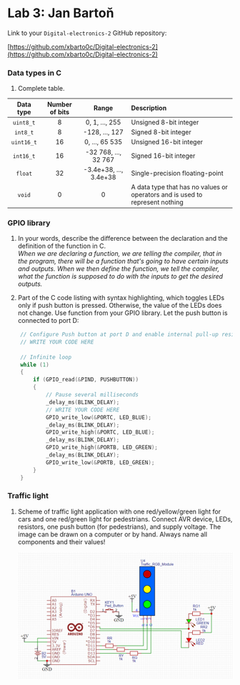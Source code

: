 # Lab 3: Jan Bartoň

Link to your `Digital-electronics-2` GitHub repository:

   [https://github.com/xbarto0c/Digital-electronics-2](https://github.com/xbarto0c/Digital-electronics-2)


### Data types in C

1. Complete table.

| **Data type** | **Number of bits** | **Range** | **Description** |
| :-: | :-: | :-: | :-- | 
| `uint8_t`  | 8 | 0, 1, ..., 255 | Unsigned 8-bit integer |
| `int8_t`   | 8| -128, ..., 127 | Signed 8-bit integer |
| `uint16_t` | 16 | 0, ..., 65 535 | Unsigned 16-bit integer |
| `int16_t`  | 16 |-32 768, ..., 32 767 | Signed 16-bit integer |
| `float`    | 32 | -3.4e+38, ..., 3.4e+38 | Single-precision floating-point |
| `void`     | 0 | 0 | A data type that has no values or operators and is used to represent nothing |


### GPIO library

1. In your words, describe the difference between the declaration and the definition of the function in C.
   <br/>*When we are declaring a function, we are telling the compiler, that in the program, there will be a function that's going to have certain inputs and outputs. When we then define the function, we tell the compiler, what the function is supposed to do with the inputs to get the desired outputs.*

2. Part of the C code listing with syntax highlighting, which toggles LEDs only if push button is pressed. Otherwise, the value of the LEDs does not change. Use function from your GPIO library. Let the push button is connected to port D:

```c
    // Configure Push button at port D and enable internal pull-up resistor
    // WRITE YOUR CODE HERE

    // Infinite loop
    while (1)
    {
        if (GPIO_read(&PIND, PUSHBUTTON))
		{
			// Pause several milliseconds
			_delay_ms(BLINK_DELAY);
			// WRITE YOUR CODE HERE
			GPIO_write_low(&PORTC, LED_BLUE);
			_delay_ms(BLINK_DELAY);
			GPIO_write_high(&PORTC, LED_BLUE);
			_delay_ms(BLINK_DELAY);
			GPIO_write_high(&PORTB, LED_GREEN);
			_delay_ms(BLINK_DELAY);
			GPIO_write_low(&PORTB, LED_GREEN);
		}
    }
```


### Traffic light

1. Scheme of traffic light application with one red/yellow/green light for cars and one red/green light for pedestrians. Connect AVR device, LEDs, resistors, one push button (for pedestrians), and supply voltage. The image can be drawn on a computer or by hand. Always name all components and their values!

   ![/Labs/03-gpio/Traffic_light.png](/Labs/03-gpio/Traffic_light.png)
